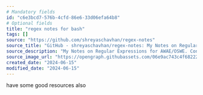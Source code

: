 ```yaml
---
# Mandatory fields
id: "c6e3bcd7-576b-4cfd-86e6-33d06efa64b8"
# Optional fields
title: "regex notes for bash"
tags: []
source: "https://github.com/shreyaschavhan/regex-notes"
source_title: "GitHub - shreyaschavhan/regex-notes: My Notes on Regular Expressions for AWAE/OSWE."
source_description: "My Notes on Regular Expressions for AWAE/OSWE. Contribute to shreyaschavhan/regex-notes development by creating an account on GitHub."
source_image_url: "https://opengraph.githubassets.com/06e9ac743c4f682224e36163a3b21d6ea5e784b3fd26ece69b31b3f9ec1f8a8d/shreyaschavhan/regex-notes"
created_date: "2024-06-15"
modified_date: "2024-06-15"
---
```

have some good resources also